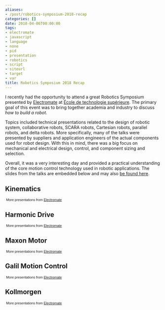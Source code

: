 ```yaml
---
aliases:
- /post/robotics-symposium-2018-recap
categories: []
date: 2018-04-06T00:00:00
tags:
- electromate
- javascript
- language
- none
- pid
- presentation
- robotics
- script
- siteurl
- target
- var
title: Robotics Symposium 2018 Recap
---
```



I recently had the opportunity to attend a great Robotics Symposium presented by [Electromate](https://www.electromate.com/) at [École de technologie supérieure](https://www.etsmtl.ca/). The primary goal of this event was to bring together academia and industry to discuss *how to build a robot*.

<!--more-->

Topics included technical presentations related to the design of robotic system, collaborative robots, SCARA robots, Cartesian robots, parallel robots, and delta robots. More specifically, many of the talks were presented by suppliers and application engineers of the actual components used for robot design. With this in mind, there was a big focus on mechanical and electrical design, control, and component sizing and selection.

Overall, it was a very interesting day and provided a practical understanding of the core motion control technology used in robotic applications. The slides from the talks are embedded below and may also [be found here](https://www.authorstream.com/Electromate/).

## Kinematics
<div style='margin-left:8px;'><script language='javascript' type='text/javascript'>var siteUrl="https://www.authorstream.com/";var pid="3438003_636607544700617372";var es='425x354';</script><script language="javascript" type="text/javascript" src="https://www.authorstream.com/Javascript/Dynamic.js?v=04052015"></script></div><div  style="font-family: arial; font-style: normal; font-variant: normal; font-weight: normal;font-size: 11px; line-height: normal; font-size-adjust: none; font-stretch: normal;margin-left:3px;margin-top:0px;">More presentations from <a href="https://www.authorstream.com/Electromate/" target="_blank">Electromate </a></div>

## Harmonic Drive
<div style='margin-left:8px;'><script language='javascript' type='text/javascript'>var siteUrl="https://www.authorstream.com/";var pid="3414733_636583615025570088";var es='425x354';</script><script language="javascript" type="text/javascript" src="https://www.authorstream.com/Javascript/Dynamic.js?v=04052015"></script></div><div  style="font-family: arial; font-style: normal; font-variant: normal; font-weight: normal;font-size: 11px; line-height: normal; font-size-adjust: none; font-stretch: normal;margin-left:3px;margin-top:0px;">More presentations from <a href="https://www.authorstream.com/Electromate/" target="_blank">Electromate </a></div>

## Maxon Motor
<div style='margin-left:8px;'><script language='javascript' type='text/javascript'>var siteUrl="https://www.authorstream.com/";var pid="3414736_636583618620409032";var es='425x354';</script><script language="javascript" type="text/javascript" src="https://www.authorstream.com/Javascript/Dynamic.js?v=04052015"></script></div><div  style="font-family: arial; font-style: normal; font-variant: normal; font-weight: normal;font-size: 11px; line-height: normal; font-size-adjust: none; font-stretch: normal;margin-left:3px;margin-top:0px;">More presentations from <a href="https://www.authorstream.com/Electromate/" target="_blank">Electromate </a></div>

## Galil Motion Control
<div style='margin-left:8px;'><script language='javascript' type='text/javascript'>var siteUrl="https://www.authorstream.com/";var pid="3414735_636583618627127481";var es='425x354';</script><script language="javascript" type="text/javascript" src="https://www.authorstream.com/Javascript/Dynamic.js?v=04052015"></script></div><div  style="font-family: arial; font-style: normal; font-variant: normal; font-weight: normal;font-size: 11px; line-height: normal; font-size-adjust: none; font-stretch: normal;margin-left:3px;margin-top:0px;">More presentations from <a href="https://www.authorstream.com/Electromate/" target="_blank">Electromate </a></div>

## Kollmorgen
<div style='margin-left:8px;'><script language='javascript' type='text/javascript'>var siteUrl="https://www.authorstream.com/";var pid="3418582_636587830901427500";var es='425x354';</script><script language="javascript" type="text/javascript" src="https://www.authorstream.com/Javascript/Dynamic.js?v=04052015"></script></div><div  style="font-family: arial; font-style: normal; font-variant: normal; font-weight: normal;font-size: 11px; line-height: normal; font-size-adjust: none; font-stretch: normal;margin-left:3px;margin-top:0px;">More presentations from <a href="https://www.authorstream.com/Electromate/" target="_blank">Electromate </a></div>
